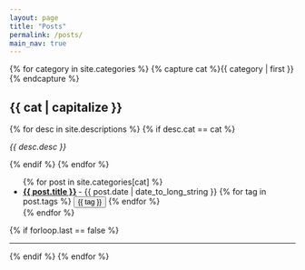 ```yaml
---
layout: page
title: "Posts"
permalink: /posts/
main_nav: true
---
```


{% for category in site.categories %}
  {% capture cat %}{{ category | first }}{% endcapture %}
  <h2 id="{{cat}}">{{ cat | capitalize }}</h2>
  {% for desc in site.descriptions %}
    {% if desc.cat == cat %}
      <p class="desc"><em>{{ desc.desc }}</em></p>
    {% endif %}
  {% endfor %}
  <ul class="posts-list">
  {% for post in site.categories[cat] %}
    <li>
      <strong>
        <a href="{{ post.url | prepend: site.baseurl }}">{{ post.title }}</a>
      </strong>
      <span class="post-date">- {{ post.date | date_to_long_string }}</span>
      {% for tag in post.tags %} 
      <!-- <span class="pre-tag" style=" color:green; font-weitght:bold; background:white; font-style:italic">[{{tag}}]</span> -->
      <button type="button" onclick="location.href='{{ site.baseurl }}/tag/{{ tag }}'" title="{{ tag[0] }}" rel="{{ tag[1].size }}" style="font-size: 0.9em">{{ tag }}</button>
      {% endfor %}
    </li>
  {% endfor %}
  </ul>
  {% if forloop.last == false %}<hr>{% endif %}
{% endfor %}
<br>
